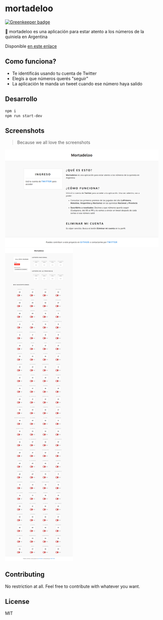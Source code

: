 # mortadeloo

[![Greenkeeper badge](https://badges.greenkeeper.io/durancristhian/mortadeloo.svg)](https://greenkeeper.io/)

:1234: mortadeloo es una aplicación para estar atento a los números de la quiniela en Argentina

Disponible [en este enlace](http://mortadeloo.herokuapp.com)

## Como funciona?

* Te identificás usando tu cuenta de Twitter
* Elegís a que números querés "seguir"
* La aplicación te manda un tweet cuando ese número haya salido

## Desarrollo

```
npm i
npm run start-dev
```

## Screenshots

> Because we all love the screenshots

![mortadeloo-1](https://raw.githubusercontent.com/durancristhian/mortadeloo/master/screenshots/mortadeloo-1.png)
![mortadeloo-2](https://raw.githubusercontent.com/durancristhian/mortadeloo/master/screenshots/mortadeloo-2.png)

## Contributing

No restriction at all. Feel free to contribute with whatever you want.

## License

MIT
